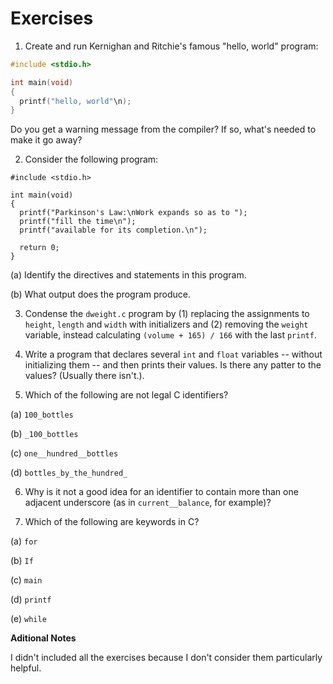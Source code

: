 # Exercises
1. Create and run Kernighan and Ritchie's famous "hello, world" program:
```c
#include <stdio.h>

int main(void)
{
  printf("hello, world"\n);
}
```
Do you get a warning message from the compiler? If so, what's needed to make it go away?

2. Consider the following program:
```
#include <stdio.h>

int main(void)
{
  printf("Parkinson's Law:\nWork expands so as to ");
  printf("fill the time\n");
  printf("available for its completion.\n");

  return 0;
}
```
(a) Identify the directives and statements in this program.

(b) What output does the program produce.

3. Condense the `dweight.c` program by (1) replacing the assignments to `height`, `length` and `width` with initializers and (2) removing the `weight` variable, instead calculating `(volume + 165) / 166` with the last `printf`.

4. Write a program that declares several `int` and `float` variables -- without initializing them -- and then prints their values. Is there any patter to the values? (Usually there isn't.).

5. Which of the following are not legal C identifiers?

(a) `100_bottles`

(b) `_100_bottles`

(c) `one__hundred__bottles`

(d) `bottles_by_the_hundred_`

6. Why is it not a good idea for an identifier to contain more than one adjacent underscore (as in `current__balance`, for example)?

7. Which of the following are keywords in C?

(a) `for`

(b) `If`

(c) `main`

(d) `printf`

(e) `while`


**Aditional Notes**

I didn't included all the exercises because I don't consider them particularly helpful.
